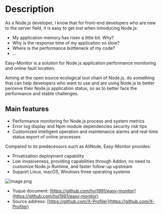 # Description

As a Node.js developer, I know that for front-end developers who are new to the server field, it is easy to get lost when introducing Node.js:

-   My application memory has risen a little bit. Why?
-   Why is the response time of my application so slow?
-   Where is the performance bottleneck of my code?
-   ...

Easy-Monitor is a solution for Node.js application performance monitoring and online fault location.

Aiming at the open source ecological tool chain of Node.js, do something that can help developers who want to use and are using Node.js to better perceive their Node.js application status, so as to better face the performance and stable challenges.

## Main features

-   Performance monitoring for Node.js process and system metrics
-   Error log display and Npm module dependencies security risk tips
-   Customized intelligent operation and maintenance alarms and real-time status export of online processes

Compared to its predecessors such as AliNode, Easy-Monitor provides:

-   Privatization deployment capability
-   Low invasiveness, providing capabilities through Addon, no need to customize Node.js Runtime, and faster follow-up upstream
-   Support Linux, macOS, Windows three operating systems

![image.png](https://cdn.nlark.com/yuque/0/2020/png/155185/1591704520476-c5a15cc6-32f0-4257-b8f7-a344765f959c.png?x-oss-process=image%2Fresize%2Cw_1492)

-   Yuque document: [https://github.com/hyj1991/easy-monitor](https://github.com/hyj1991/easy-monitor)
-   Source address: [https://github.com/X-Profiler](https://github.com/X-Profiler)